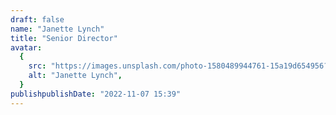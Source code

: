 ```yaml
---
draft: false
name: "Janette Lynch"
title: "Senior Director"
avatar:
  {
    src: "https://images.unsplash.com/photo-1580489944761-15a19d654956?&fit=crop&w=280",
    alt: "Janette Lynch",
  }
publishpublishDate: "2022-11-07 15:39"
---
```

